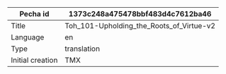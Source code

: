 |Pecha id | 1373c248a475478bbf483d4c7612ba46
| --- | --- 
|Title | Toh_101-Upholding_the_Roots_of_Virtue-v2 
|Language | en
|Type | translation
|Initial creation | TMX